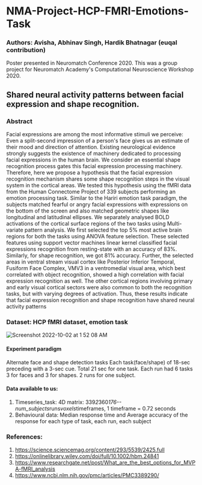 # NMA-Project-HCP-FMRI-Emotions-Task
### Authors: Avisha, Abhinav Singh, Hardik Bhatnagar (euqal contribution)
Poster presented in Neuromatch Conference 2020. This was a group project for Neuromatch Academy's Computational Neuroscience Workshop 2020.

## Shared neural activity patterns between facial expression and shape recognition.

### Abstract
Facial expressions are among the most informative stimuli we perceive: Even a split-second impression of a person's face gives us an estimate of their mood and direction of attention. Existing neurological evidence strongly suggests the existence of machinery dedicated to processing facial expressions in the human brain. We consider an essential shape recognition process gates this facial expression processing machinery. Therefore, here we propose a hypothesis that the facial expression recognition mechanism shares some shape recognition steps in the visual system in the cortical areas. We tested this hypothesis using the fMRI data from the Human Connectome Project of 339 subjects performing an emotion processing task. Similar to the Hariri emotion task paradigm, the subjects matched fearful or angry facial expressions with expressions on the bottom of the screen and also matched geometric shapes like longitudinal and latitudinal ellipses. We separately analysed BOLD activations of the cortical surface regions of the two tasks using Multi-variate pattern analysis. We first selected the top 5% most active brain regions for both the tasks using ANOVA feature selection. These selected features using support vector machines linear kernel classified facial expressions recognition from resting-state with an accuracy of 83%. Similarly, for shape recognition, we got 81% accuracy. Further, the selected areas in ventral stream visual cortex like Posterior Inferior Temporal, Fusiform Face Complex, VMV3 in a ventromedial visual area, which best correlated with object recognition, showed a high correlation with facial expression recognition as well. The other cortical regions involving primary and early visual cortical sectors were also common to both the recognition tasks, but with varying degrees of activation. Thus, these results indicate that facial expression recognition and shape recognition have shared neural activity patterns

### Dataset: HCP fMRI dataset, emotion task
![Screenshot 2022-10-02 at 1 52 08 AM](https://user-images.githubusercontent.com/64154041/193427030-ed269827-d12e-4f90-bd46-45326e7fbfa4.png)

#### Experiment paradigm
Alternate face and shape detection tasks
Each task(face/shape) of 18-sec preceding with a 3-sec cue. Total 21 sec for one task. Each run had 6 tasks 3 for faces and 3 for shapes. 2 runs for one subject. 
#### Data available to us:
1. Timeseries_task: 4D matrix: 339*2*360*176-- num_subjects*runs*voxels*timeframes, 1 timeframe = 0.72 seconds
2. Behavioural data: Median response time and Average accuracy of the response for each type of task, each run, each subject

### References: 
1. https://science.sciencemag.org/content/293/5539/2425.full 
2. https://onlinelibrary.wiley.com/doi/full/10.1002/hbm.24841
3. https://www.researchgate.net/post/What_are_the_best_options_for_MVPA-fMRI_analysis
4. https://www.ncbi.nlm.nih.gov/pmc/articles/PMC3389290/

